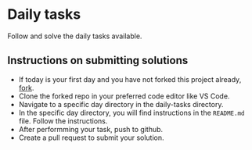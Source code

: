 # Daily tasks
Follow and solve the daily tasks available.    

## Instructions on submitting solutions
- If today is your first day and you have not forked this project already, [fork](https://github.com/KBismark/langx-to-javascript/fork).
- Clone the forked repo in your preferred code editor like VS Code.
- Navigate to a specific day directory in the daily-tasks directory.
- In the specific day directory, you will find instructions in the `README.md` file. Follow the instructions.
- After performming your task, push to github.
- Create a pull request to submit your solution.
